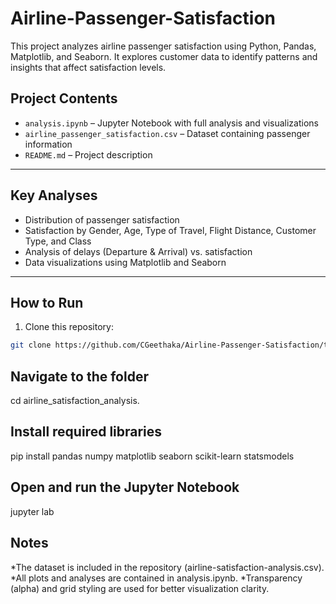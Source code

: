 # Airline-Passenger-Satisfaction
This project analyzes airline passenger satisfaction using Python, Pandas, Matplotlib, and Seaborn. It explores customer data to identify patterns and insights that affect satisfaction levels.

##  Project Contents
- `analysis.ipynb` – Jupyter Notebook with full analysis and visualizations  
- `airline_passenger_satisfaction.csv` – Dataset containing passenger information  
- `README.md` – Project description  

---

##  Key Analyses
- Distribution of passenger satisfaction  
- Satisfaction by Gender, Age, Type of Travel, Flight Distance, Customer Type, and Class  
- Analysis of delays (Departure & Arrival) vs. satisfaction  
- Data visualizations using Matplotlib and Seaborn  

---

## How to Run
1. Clone this repository:
```bash
git clone https://github.com/CGeethaka/Airline-Passenger-Satisfaction/tree/main
 ```
## Navigate to the folder
cd airline_satisfaction_analysis.

## Install required libraries 
pip install pandas numpy matplotlib seaborn scikit-learn statsmodels

## Open and run the Jupyter Notebook
jupyter lab

## Notes 
*The dataset is included in the repository (airline-satisfaction-analysis.csv).
*All plots and analyses are contained in analysis.ipynb.
*Transparency (alpha) and grid styling are used for better visualization clarity.
